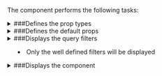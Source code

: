 The component performs the following tasks:

<details>
	<summary>###Defines the prop types

</summary>
* Defines the filters array.

</details>

<details>
	<summary>###Defines the default props

</summary>
</details>

<details>
	<summary>###Displays the query filters

- Only the well defined filters will be displayed

</summary>
</details>

<details>
	<summary>###Displays the component

</summary>
</details>

